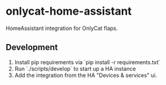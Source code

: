 # onlycat-home-assistant

HomeAssistant integration for OnlyCat flaps.

## Development

1. Install pip requirements via ´pip install -r requirements.txt´
2. Run ´./scripts/develop´ to start up a HA instance 
3. Add the integration from the HA "Devices & services" ui.

